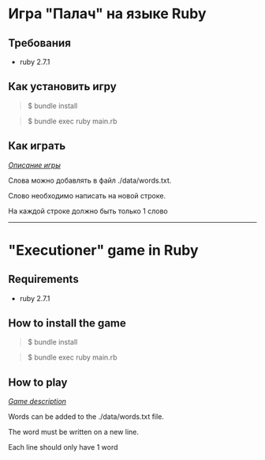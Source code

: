 # **Игра "Палач" на языке Ruby**


## Требования

- ruby 2.7.1


## Как установить игру

> $ bundle install

> $ bundle exec ruby main.rb


## Как играть

*[Описание игры](https://ru.wikipedia.org/wiki/%D0%92%D0%B8%D1%81%D0%B5%D0%BB%D0%B8%D1%86%D0%B0_(%D0%B8%D0%B3%D1%80%D0%B0)#:~:text=%D0%9F%D1%80%D0%B8%D0%BD%D1%86%D0%B8%D0%BF%20%D0%B8%D0%B3%D1%80%D1%8B,%D0%A2%D0%B0%D0%BA%D0%B6%D0%B5%20%D1%80%D0%B8%D1%81%D1%83%D0%B5%D1%82%D1%81%D1%8F%20%D0%B2%D0%B8%D1%81%D0%B5%D0%BB%D0%B8%D1%86%D0%B0%20%D1%81%20%D0%BF%D0%B5%D1%82%D0%BB%D1%91%D0%B9.)*

Слова можно добавлять в файл ./data/words.txt. 

Слово необходимо написать на новой строке. 

На каждой строке должно быть только 1 слово

*************************************

# **"Executioner" game in Ruby**


## Requirements

- ruby 2.7.1



## How to install the game
 
> $ bundle install

> $ bundle exec ruby main.rb




## How to play

*[Game description](https://ru.wikipedia.org/wiki/%D0%92%D0%B8%D1%81%D0%B5%D0%BB%D0%B8%D1%86%D0%B0_(%D0%B8%D0%B3%D1%80%D0%B0)#:~:text=%D0%9F%D1%80%D0%B8%D0%BD%D1%86%D0%B8%D0%BF%20%D0%B8%D0%B3%D1%80%D1%8B,%D0%A2%D0%B0%D0%BA%D0%B6%D0%B5%20%D1%80%D0%B8%D1%81%D1%83%D0%B5%D1%82%D1%81%D1%8F%20%D0%B2%D0%B8%D1%81%D0%B5%D0%BB%D0%B8%D1%86%D0%B0%20%D1%81%20%D0%BF%D0%B5%D1%82%D0%BB%D1%91%D0%B9.)*

Words can be added to the ./data/words.txt file.

The word must be written on a new line.

Each line should only have 1 word
